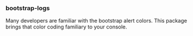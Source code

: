 ### bootstrap-logs

Many developers are familiar with the bootstrap alert colors. This package brings that color coding familiary to your console.